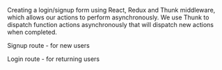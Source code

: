 Creating a login/signup form using React, Redux and Thunk middleware, which allows our actions to perform asynchronously. We use Thunk to dispatch function actions asynchronously that will dispatch new actions when completed.

Signup route - for new users

Login route - for returning users

